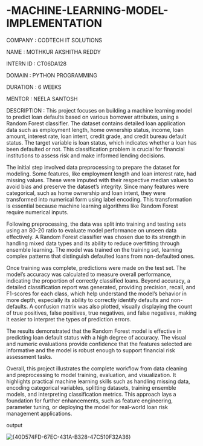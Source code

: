 # -MACHINE-LEARNING-MODEL-IMPLEMENTATION
COMPANY : CODTECH IT SOLUTIONS

NAME : MOTHKUR AKSHITHA REDDY

INTERN ID : CT06DA128

DOMAIN : PYTHON PROGRAMMING

DURATION : 6 WEEKS

MENTOR : NEELA SANTOSH

DESCRIPTION :
This project focuses on building a machine learning model to predict loan defaults based on various borrower attributes, using a Random Forest classifier. The dataset contains detailed loan application data such as employment length, home ownership status, income, loan amount, interest rate, loan intent, credit grade, and credit bureau default status. The target variable is loan status, which indicates whether a loan has been defaulted or not. This classification problem is crucial for financial institutions to assess risk and make informed lending decisions.

The initial step involved data preprocessing to prepare the dataset for modeling. Some features, like employment length and loan interest rate, had missing values. These were imputed with their respective median values to avoid bias and preserve the dataset’s integrity. Since many features were categorical, such as home ownership and loan intent, they were transformed into numerical form using label encoding. This transformation is essential because machine learning algorithms like Random Forest require numerical inputs.

Following preprocessing, the data was split into training and testing sets using an 80-20 ratio to evaluate model performance on unseen data effectively. A Random Forest classifier was chosen due to its strength in handling mixed data types and its ability to reduce overfitting through ensemble learning. The model was trained on the training set, learning complex patterns that distinguish defaulted loans from non-defaulted ones.

Once training was complete, predictions were made on the test set. The model’s accuracy was calculated to measure overall performance, indicating the proportion of correctly classified loans. Beyond accuracy, a detailed classification report was generated, providing precision, recall, and F1-scores for each class, which help understand the model’s behavior in more depth, especially its ability to correctly identify defaults and non-defaults. A confusion matrix was also plotted, visually displaying the count of true positives, false positives, true negatives, and false negatives, making it easier to interpret the types of prediction errors.

The results demonstrated that the Random Forest model is effective in predicting loan default status with a high degree of accuracy. The visual and numeric evaluations provide confidence that the features selected are informative and the model is robust enough to support financial risk assessment tasks.

Overall, this project illustrates the complete workflow from data cleaning and preprocessing to model training, evaluation, and visualization. It highlights practical machine learning skills such as handling missing data, encoding categorical variables, splitting datasets, training ensemble models, and interpreting classification metrics. This approach lays a foundation for further enhancements, such as feature engineering, parameter tuning, or deploying the model for real-world loan risk management applications.

output

![{40D574FD-67EC-431A-B328-47C510F32A36}](https://github.com/user-attachments/assets/661bc791-3011-48e2-b15f-471e1eafcce9)









